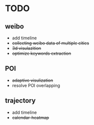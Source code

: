 # TODO
## weibo
* add timeline
* ~~collecting weibo data of multiple cities~~
* ~~3d visulazition~~
* ~~optimize keywords extraction~~

## POI
* ~~adaptive visulization~~
* resolve POI overlapping 

## trajectory
* add timeline
* ~~calendar-heatmap~~